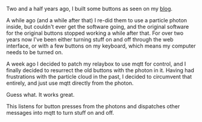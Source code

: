 Two and a half years ago, I built some buttons as seen on my
[blog](https://blog.joshgordon.net/the-robots-are-taking-over-theyll-most-likely-kill-us-in-the-morning/).

A while ago (and a while after that) I re-did them to use a particle photon
inside, but couldn't ever get the software going, and the original software for
the original buttons stopped working a while after that. For over two years now
I've been either turning stuff on and off through the web interface, or with a
few buttons on my keyboard, which means my computer needs to be turned on.

A week ago I decided to patch my relaybox to use mqtt for control, and I finally
decided to resurrect the old buttons with the photon in it. Having had frustrations
with the particle cloud in the past, I decided to circumvent that entirely,
and just use mqtt directly from the photon.

Guess what. It works great.

This listens for button presses from the photons and dispatches other messages into
mqtt to turn stuff on and off.
